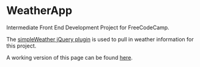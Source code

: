 # WeatherApp
Intermediate Front End Development Project for FreeCodeCamp.

The [simpleWeather jQuery plugin](http://simpleweatherjs.com/) is used to pull in weather information for this project.

A working version of this page can be found [here](https://vanillaslice.github.io/WeatherApp/).
